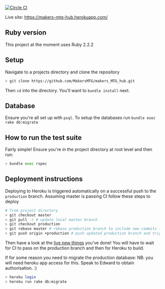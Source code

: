 [![Circle CI](https://circleci.com/gh/MakersMTG/makers_MTG_hub/tree/master.png?style=badge&circle-token=:circle-token)](https://circleci.com/gh/MakersMTG/makers_MTG_hub/tree/master)

Live site: https://makers-mtg-hub.herokuapp.com/

## Ruby version

This project at the moment uses Ruby 2.2.2


## Setup

Navigate to a projects directory and clone the repository
```bash
> git clone https://github.com/MakersMTG/makers_MTG_hub.git
```
Then `cd` into the directory. You'll want to `bundle install` next.


## Database

Ensure you're all set up with `psql`.
To setup the databases run `bundle exec rake db:migrate`


## How to run the test suite

Fairly simple! Ensure you're in the project directory at root level and then run:
```bash
> bundle exec rspec
```


## Deployment instructions

Deploying to Heroku is triggered automatically on a successful push to the `production` branch.
Assuming master is passing CI follow these steps to deploy

```bash
# from project directory
> git checkout master
> git pull -r # update local master branch
> git checkout production
> git rebase master # rebase production branch to include new commits from master
> git push origin +production # push updated production branch and trigger deployment
```
Then have a look at the [live new things](https://makers-mtg-hub.herokuapp.com/) you've done! You will have to wait for CI to pass on the production branch and then for Heroku to build.

If for some reason you need to migrate the production database:
NB: you will need heroku app access for this. Speak to Edward to obtain authorisation. :)
```bash
> heroku login
> heroku run rake db:migrate
```
